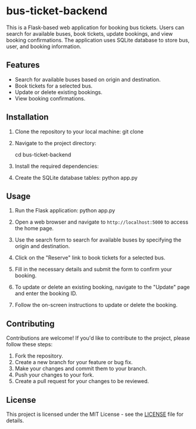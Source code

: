 # bus-ticket-backend


This is a Flask-based web application for booking bus tickets. Users can search for available buses, book tickets, update bookings, and view booking confirmations. The application uses SQLite database to store bus, user, and booking information.

## Features

- Search for available buses based on origin and destination.
- Book tickets for a selected bus.
- Update or delete existing bookings.
- View booking confirmations.

## Installation

1. Clone the repository to your local machine:
    git clone <repository-url>


2. Navigate to the project directory:

   cd bus-ticket-backend


3. Install the required dependencies:


4. Create the SQLite database tables:
   python app.py


## Usage

1. Run the Flask application:
   python app.py


2. Open a web browser and navigate to `http://localhost:5000` to access the home page.

3. Use the search form to search for available buses by specifying the origin and destination.

4. Click on the "Reserve" link to book tickets for a selected bus.

5. Fill in the necessary details and submit the form to confirm your booking.

6. To update or delete an existing booking, navigate to the "Update" page and enter the booking ID.

7. Follow the on-screen instructions to update or delete the booking.


## Contributing

Contributions are welcome! If you'd like to contribute to the project, please follow these steps:

1. Fork the repository.
2. Create a new branch for your feature or bug fix.
3. Make your changes and commit them to your branch.
4. Push your changes to your fork.
5. Create a pull request for your changes to be reviewed.

## License

This project is licensed under the MIT License - see the [LICENSE](LICENSE) file for details.





